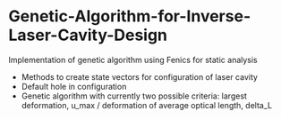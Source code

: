 # Genetic-Algorithm-for-Inverse-Laser-Cavity-Design
Implementation of genetic algorithm using Fenics for static analysis

- Methods to create state vectors for configuration of laser cavity 
- Default hole in configuration 
- Genetic algorithm with currently two possible criteria: largest deformation, u_max / deformation of average optical length, delta_L
